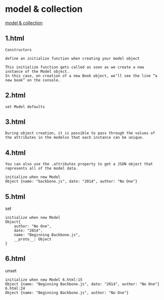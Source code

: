 model & collection
==========================

[model & collection](http://techbus.safaribooksonline.com/book/programming/javascript/9781430263340/chapter-4-backbone-view-and-templating-libraries/9781430263340_ch04_xhtml#X2ludGVybmFsX0h0bWxWaWV3P3htbGlkPTk3ODE0MzAyNjMzNDAlMkZzZWMyXzk3ODE0MzAyNjMzNDBfY2gwM194aHRtbCZxdWVyeT0=)

1.html
-------------
```
Constructors

define an initialize function when creating your model object

This initialize function gets called as soon as we create a new instance of the Model object. 
In this case, on creation of a new Book object, we’ll see the line “a new book” on the console.
```

2.html
-------------------

```
set Model defaults
```

3.html
---------
```
During object creation, it is possible to pass through the values of the attributes in the modelso that each instance can be unique.
```
4.html
-----------
```
You can also use the .attributes property to get a JSON object that represents all of the model data.
```
```
initialize when new Model 
Object {name: "backbone.js", date: "2014", author: "No One"}
```
5.html
-----------
set
```
initialize when new Model 
Object{
	author: "No One",
	date: "2014",
	name: "Beginning Backbone.js",
	__proto__: Object
}

````

6.html
------------
unset
```
initialize when new Model 6.html:15
Object {name: "Beginning Backbone.js", date: "2014", author: "No One"} 6.html:24
Object {name: "Beginning Backbone.js", author: "No One"}
```